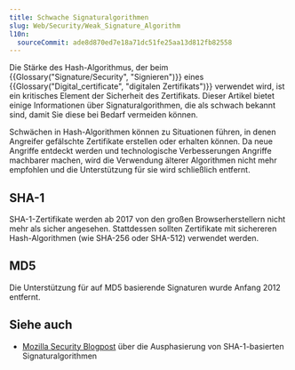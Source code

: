 ```yaml
---
title: Schwache Signaturalgorithmen
slug: Web/Security/Weak_Signature_Algorithm
l10n:
  sourceCommit: ade8d870ed7e18a71dc51fe25aa13d812fb82558
---
```


Die Stärke des Hash-Algorithmus, der beim {{Glossary("Signature/Security", "Signieren")}} eines {{Glossary("Digital_certificate", "digitalen Zertifikats")}} verwendet wird, ist ein kritisches Element der Sicherheit des Zertifikats. Dieser Artikel bietet einige Informationen über Signaturalgorithmen, die als schwach bekannt sind, damit Sie diese bei Bedarf vermeiden können.

Schwächen in Hash-Algorithmen können zu Situationen führen, in denen Angreifer gefälschte Zertifikate erstellen oder erhalten können. Da neue Angriffe entdeckt werden und technologische Verbesserungen Angriffe machbarer machen, wird die Verwendung älterer Algorithmen nicht mehr empfohlen und die Unterstützung für sie wird schließlich entfernt.

## SHA-1

SHA-1-Zertifikate werden ab 2017 von den großen Browserherstellern nicht mehr als sicher angesehen. Stattdessen sollten Zertifikate mit sichereren Hash-Algorithmen (wie SHA-256 oder SHA-512) verwendet werden.

## MD5

Die Unterstützung für auf MD5 basierende Signaturen wurde Anfang 2012 entfernt.

## Siehe auch

- [Mozilla Security Blogpost](https://blog.mozilla.org/security/2014/09/23/phasing-out-certificates-with-sha-1-based-signature-algorithms/) über die Ausphasierung von SHA-1-basierten Signaturalgorithmen
